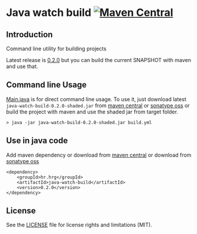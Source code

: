 # Java watch build [![Maven Central](https://img.shields.io/maven-central/v/hr.hrg/java-watch-build.svg)](https://mvnrepository.com/artifact/hr.hrg/java-watch-build)

## Introduction
Command line utility for building projects

Latest release is [0.2.0](../../releases/tag/v0.2.0) but you can build the current SNAPSHOT with maven and use that.

## Command line Usage

[Main.java](src/main/java/hr/hrg/watch/build/Main.java) is for direct command line usage.
To use it, just download latest ```java-watch-build-0.2.0-shaded.jar``` from [maven central](http://repo1.maven.org/maven2/hr/hrg/java-watch-build/) 
or [sonatype oss](https://oss.sonatype.org/content/repositories/releases/hr/hrg/java-watch-build/) 
or build the project with maven and use the shaded jar from target folder.

```
> java -jar java-watch-build-0.2.0-shaded.jar build.yml 
```

## Use in java code

Add maven dependency or download from [maven central](http://repo1.maven.org/maven2/hr/hrg/java-watch-build/)
or download from [sonatype oss](https://oss.sonatype.org/content/repositories/releases/hr/hrg/java-watch-build/)

```
<dependency>
	<groupId>hr.hrg</groupId>
	<artifactId>java-watch-build</artifactId>
	<version>0.2.0</version>
</dependency>
```

## License

See the [LICENSE](LICENSE.md) file for license rights and limitations (MIT).
